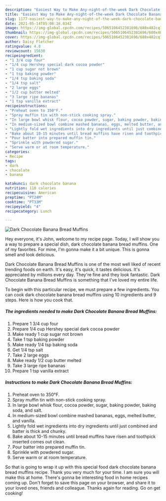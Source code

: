 ```yaml
---
description: "Easiest Way to Make Any-night-of-the-week Dark Chocolate Banana Bread Muffins"
title: "Easiest Way to Make Any-night-of-the-week Dark Chocolate Banana Bread Muffins"
slug: 1177-easiest-way-to-make-any-night-of-the-week-dark-chocolate-banana-bread-muffins
date: 2021-05-14T05:08:16.034Z
image: https://img-global.cpcdn.com/recipes/5065106452381696/680x482cq70/dark-chocolate-banana-bread-muffins-recipe-main-photo.jpg
thumbnail: https://img-global.cpcdn.com/recipes/5065106452381696/680x482cq70/dark-chocolate-banana-bread-muffins-recipe-main-photo.jpg
cover: https://img-global.cpcdn.com/recipes/5065106452381696/680x482cq70/dark-chocolate-banana-bread-muffins-recipe-main-photo.jpg
author: Daisy Fletcher
ratingvalue: 4.8
reviewcount: 15630
recipeingredient:
- "1 3/4 cup four"
- "1/4 cup Hershey special dark cocoa powder"
- "1 cup sugar not brown"
- "1 tsp baking powder"
- "1/4 tsp baking soda"
- "1/4 tsp salt"
- "2 large eggs"
- "1/2 cup butter melted"
- "3 large ripe bananas"
- "1 tsp vanilla extract"
recipeinstructions:
- "Preheat oven to 350°F."
- "Spray muffin tin with non-stick cooking spray."
- "In large bowl whisk flour, cocoa powder, sugar, baking powder, baking soda, and salt."
- "In medium-sized bowl combine mashed bananas, eggs, melted butter, and vanilla."
- "Lightly fold wet ingredients into dry ingredients until just combined and batter is thick and chunky."
- "Bake about 10-15 minutes until bread muffins have risen and toothpick inserted comes out clean."
- "Pour batter into prepared muffin tin."
- "Sprinkle with powdered sugar."
- "Serve warm or at room temperature."
categories:
- Recipe
tags:
- dark
- chocolate
- banana

katakunci: dark chocolate banana 
nutrition: 110 calories
recipecuisine: American
preptime: "PT24M"
cooktime: "PT33M"
recipeyield: "4"
recipecategory: Lunch

---
```



![Dark Chocolate Banana Bread Muffins](https://img-global.cpcdn.com/recipes/5065106452381696/680x482cq70/dark-chocolate-banana-bread-muffins-recipe-main-photo.jpg)

Hey everyone, it's John, welcome to my recipe page. Today, I will show you a way to prepare a special dish, dark chocolate banana bread muffins. One of my favorites. For mine, I'm gonna make it a bit unique. This is gonna smell and look delicious.



Dark Chocolate Banana Bread Muffins is one of the most well liked of recent trending foods on earth. It's easy, it's quick, it tastes delicious. It's appreciated by millions every day. They're fine and they look fantastic. Dark Chocolate Banana Bread Muffins is something that I've loved my entire life.


To begin with this particular recipe, we must prepare a few ingredients. You can cook dark chocolate banana bread muffins using 10 ingredients and 9 steps. Here is how you cook that.

<!--inarticleads1-->

##### The ingredients needed to make Dark Chocolate Banana Bread Muffins:

1. Prepare 1 3/4 cup four
1. Prepare 1/4 cup Hershey special dark cocoa powder
1. Make ready 1 cup sugar not brown
1. Take 1 tsp baking powder
1. Make ready 1/4 tsp baking soda
1. Get 1/4 tsp salt
1. Take 2 large eggs
1. Make ready 1/2 cup butter melted
1. Take 3 large ripe bananas
1. Prepare 1 tsp vanilla extract




<!--inarticleads2-->

##### Instructions to make Dark Chocolate Banana Bread Muffins:

1. Preheat oven to 350°F.
1. Spray muffin tin with non-stick cooking spray.
1. In large bowl whisk flour, cocoa powder, sugar, baking powder, baking soda, and salt.
1. In medium-sized bowl combine mashed bananas, eggs, melted butter, and vanilla.
1. Lightly fold wet ingredients into dry ingredients until just combined and batter is thick and chunky.
1. Bake about 10-15 minutes until bread muffins have risen and toothpick inserted comes out clean.
1. Pour batter into prepared muffin tin.
1. Sprinkle with powdered sugar.
1. Serve warm or at room temperature.




So that is going to wrap it up with this special food dark chocolate banana bread muffins recipe. Thank you very much for your time. I am sure you will make this at home. There's gonna be interesting food in home recipes coming up. Don't forget to save this page on your browser, and share it to your loved ones, friends and colleague. Thanks again for reading. Go on get cooking!
